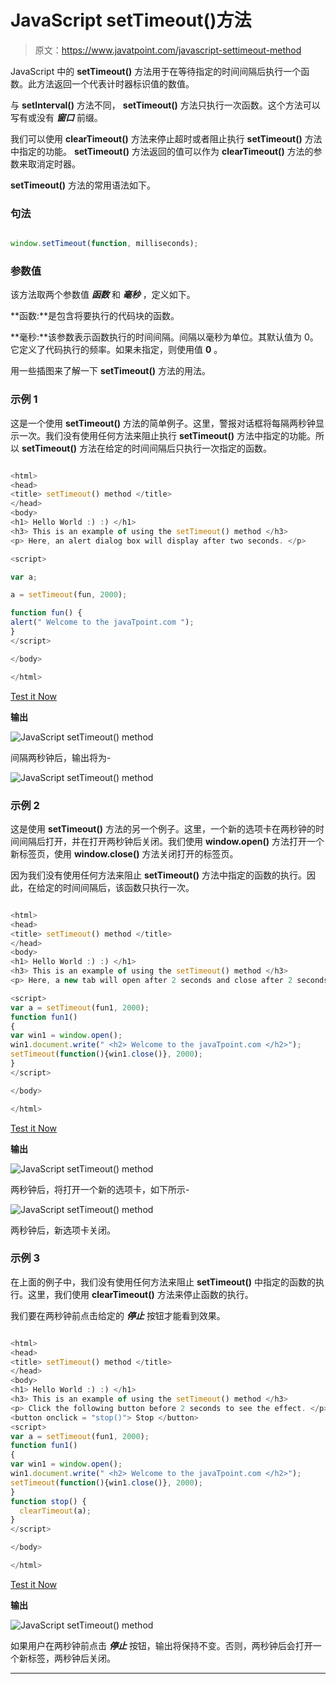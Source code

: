 # JavaScript setTimeout()方法

> 原文：<https://www.javatpoint.com/javascript-settimeout-method>

JavaScript 中的 **setTimeout()** 方法用于在等待指定的时间间隔后执行一个函数。此方法返回一个代表计时器标识值的数值。

与 **setInterval()** 方法不同， **setTimeout()** 方法只执行一次函数。这个方法可以写有或没有 ***窗口*** 前缀。

我们可以使用 **clearTimeout()** 方法来停止超时或者阻止执行 **setTimeout()** 方法中指定的功能。 **setTimeout()** 方法返回的值可以作为 **clearTimeout()** 方法的参数来取消定时器。

**setTimeout()** 方法的常用语法如下。

### 句法

```js

window.setTimeout(function, milliseconds);

```

### 参数值

该方法取两个参数值 ***函数*** 和 ***毫秒*** ，定义如下。

**函数:**是包含将要执行的代码块的函数。

**毫秒:**该参数表示函数执行的时间间隔。间隔以毫秒为单位。其默认值为 0。它定义了代码执行的频率。如果未指定，则使用值 **0** 。

用一些插图来了解一下 **setTimeout()** 方法的用法。

### 示例 1

这是一个使用 **setTimeout()** 方法的简单例子。这里，警报对话框将每隔两秒钟显示一次。我们没有使用任何方法来阻止执行 **setTimeout()** 方法中指定的功能。所以 **setTimeout()** 方法在给定的时间间隔后只执行一次指定的函数。

```js

<html>
<head>
<title> setTimeout() method </title>
</head>
<body>
<h1> Hello World :) :) </h1>
<h3> This is an example of using the setTimeout() method </h3>
<p> Here, an alert dialog box will display after two seconds. </p>

<script>

var a;

a = setTimeout(fun, 2000);

function fun() {
alert(" Welcome to the javaTpoint.com ");
}
</script>

</body>

</html>

```

[Test it Now](https://www.javatpoint.com/oprweb/test.jsp?filename=javascript-settimeout-method1)

**输出**

![JavaScript setTimeout() method](img/b5df2be7e25a4dcfb957e57a5e3760c6.png)

间隔两秒钟后，输出将为-

![JavaScript setTimeout() method](img/a518c2addf2d10458392f490623ba09a.png)

### 示例 2

这是使用 **setTimeout()** 方法的另一个例子。这里，一个新的选项卡在两秒钟的时间间隔后打开，并在打开两秒钟后关闭。我们使用 **window.open()** 方法打开一个新标签页，使用 **window.close()** 方法关闭打开的标签页。

因为我们没有使用任何方法来阻止 **setTimeout()** 方法中指定的函数的执行。因此，在给定的时间间隔后，该函数只执行一次。

```js

<html>
<head>
<title> setTimeout() method </title>
</head>
<body>
<h1> Hello World :) :) </h1>
<h3> This is an example of using the setTimeout() method </h3>
<p> Here, a new tab will open after 2 seconds and close after 2 seconds. </p>

<script>
var a = setTimeout(fun1, 2000);
function fun1()
{
var win1 = window.open();
win1.document.write(" <h2> Welcome to the javaTpoint.com </h2>");
setTimeout(function(){win1.close()}, 2000);
}
</script>

</body>

</html>

```

[Test it Now](https://www.javatpoint.com/oprweb/test.jsp?filename=javascript-settimeout-method2)

**输出**

![JavaScript setTimeout() method](img/a0d6b468d568553f5ae5270b81d4bc36.png)

两秒钟后，将打开一个新的选项卡，如下所示-

![JavaScript setTimeout() method](img/a0d6b468d568553f5ae5270b81d4bc36.png)

两秒钟后，新选项卡关闭。

### 示例 3

在上面的例子中，我们没有使用任何方法来阻止 **setTimeout()** 中指定的函数的执行。这里，我们使用 **clearTimeout()** 方法来停止函数的执行。

我们要在两秒钟前点击给定的 ***停止*** 按钮才能看到效果。

```js

<html>
<head>
<title> setTimeout() method </title>
</head>
<body>
<h1> Hello World :) :) </h1>
<h3> This is an example of using the setTimeout() method </h3>
<p> Click the following button before 2 seconds to see the effect. </p>
<button onclick = "stop()"> Stop </button>
<script>
var a = setTimeout(fun1, 2000);
function fun1()
{
var win1 = window.open();
win1.document.write(" <h2> Welcome to the javaTpoint.com </h2>");
setTimeout(function(){win1.close()}, 2000);
}
function stop() {
  clearTimeout(a);
}
</script>

</body>

</html>

```

[Test it Now](https://www.javatpoint.com/oprweb/test.jsp?filename=javascript-settimeout-method3)

**输出**

![JavaScript setTimeout() method](img/1a23206dfdb38a4f1317ff84cdfa008c.png)

如果用户在两秒钟前点击 ***停止*** 按钮，输出将保持不变。否则，两秒钟后会打开一个新标签，两秒钟后关闭。

* * *